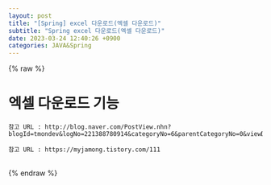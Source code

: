 ```yaml
---  
layout: post  
title: "[Spring] excel 다운로드(엑셀 다운로드)"  
subtitle: "Spring excel 다운로드(엑셀 다운로드)"  
date: 2023-03-24 12:40:26 +0900  
categories: JAVA&Spring  
---  
```

{% raw %}  
# 엑셀 다운로드 기능  
  
	참고 URL : http://blog.naver.com/PostView.nhn?blogId=tmondev&logNo=221388780914&categoryNo=6&parentCategoryNo=0&viewDate=&currentPage=1&postListTopCurrentPage=1&from=postView  
  
	참고 URL : https://myjamong.tistory.com/111  
                                                                                                                                                                                                                                                                      
{% endraw %}